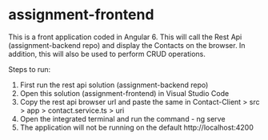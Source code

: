# assignment-frontend

This is a front application coded in Angular 6. This will call the Rest Api (assignment-backend repo) and display the Contacts on the browser. In addition, this will also be used to perform CRUD operations.

Steps to run:
1. First run the rest api solution (assignment-backend repo)
2. Open this solution (assignment-frontend) in Visual Studio Code
3. Copy the rest api browser url and paste the same in Contact-Client > src > app > contact.service.ts > uri
4. Open the integrated terminal and run the command - ng serve
5. The application will not be running on the default http://localhost:4200
